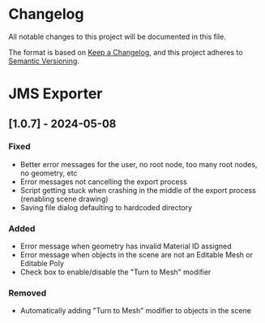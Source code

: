 # Changelog
All notable changes to this project will be documented in this file.

The format is based on [Keep a Changelog](https://keepachangelog.com/en/1.0.0/),
and this project adheres to [Semantic Versioning](https://semver.org/spec/v2.0.0.html).

# JMS Exporter
## [1.0.7] - 2024-05-08
### Fixed
- Better error messages for the user, no root node, too many root nodes, no geometry, etc
- Error messages not cancelling the export process
- Script getting stuck when crashing in the middle of the export process (renabling scene drawing)
- Saving file dialog defaulting to hardcoded directory

### Added
- Error message when geometry has invalid Material ID assigned
- Error message when objects in the scene are not an Editable Mesh or Editable Poly
- Check box to enable/disable the "Turn to Mesh" modifier

### Removed
- Automatically adding "Turn to Mesh" modifier to objects in the scene
